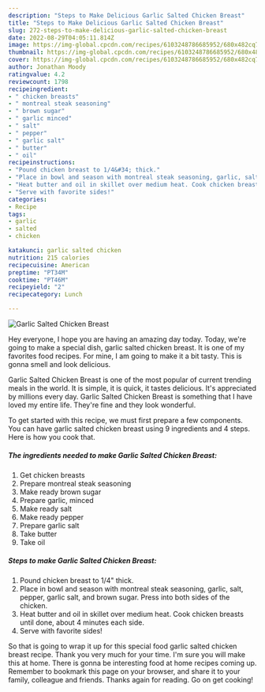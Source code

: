 ```yaml
---
description: "Steps to Make Delicious Garlic Salted Chicken Breast"
title: "Steps to Make Delicious Garlic Salted Chicken Breast"
slug: 272-steps-to-make-delicious-garlic-salted-chicken-breast
date: 2022-08-29T04:05:11.814Z
image: https://img-global.cpcdn.com/recipes/6103248786685952/680x482cq70/garlic-salted-chicken-breast-recipe-main-photo.jpg
thumbnail: https://img-global.cpcdn.com/recipes/6103248786685952/680x482cq70/garlic-salted-chicken-breast-recipe-main-photo.jpg
cover: https://img-global.cpcdn.com/recipes/6103248786685952/680x482cq70/garlic-salted-chicken-breast-recipe-main-photo.jpg
author: Jonathan Moody
ratingvalue: 4.2
reviewcount: 1798
recipeingredient:
- " chicken breasts"
- " montreal steak seasoning"
- " brown sugar"
- " garlic minced"
- " salt"
- " pepper"
- " garlic salt"
- " butter"
- " oil"
recipeinstructions:
- "Pound chicken breast to 1/4&#34; thick."
- "Place in bowl and season with montreal steak seasoning, garlic, salt, pepper, garlic salt, and brown sugar. Press into both sides of the chicken."
- "Heat butter and oil in skillet over medium heat. Cook chicken breasts until done, about 4 minutes each side."
- "Serve with favorite sides!"
categories:
- Recipe
tags:
- garlic
- salted
- chicken

katakunci: garlic salted chicken 
nutrition: 215 calories
recipecuisine: American
preptime: "PT34M"
cooktime: "PT46M"
recipeyield: "2"
recipecategory: Lunch

---
```



![Garlic Salted Chicken Breast](https://img-global.cpcdn.com/recipes/6103248786685952/680x482cq70/garlic-salted-chicken-breast-recipe-main-photo.jpg)

Hey everyone, I hope you are having an amazing day today. Today, we're going to make a special dish, garlic salted chicken breast. It is one of my favorites food recipes. For mine, I am going to make it a bit tasty. This is gonna smell and look delicious.

Garlic Salted Chicken Breast is one of the most popular of current trending meals in the world. It is simple, it is quick, it tastes delicious. It's appreciated by millions every day. Garlic Salted Chicken Breast is something that I have loved my entire life. They're fine and they look wonderful.




To get started with this recipe, we must first prepare a few components. You can have garlic salted chicken breast using 9 ingredients and 4 steps. Here is how you cook that.

<!--inarticleads1-->

##### The ingredients needed to make Garlic Salted Chicken Breast:

1. Get  chicken breasts
1. Prepare  montreal steak seasoning
1. Make ready  brown sugar
1. Prepare  garlic, minced
1. Make ready  salt
1. Make ready  pepper
1. Prepare  garlic salt
1. Take  butter
1. Take  oil




<!--inarticleads2-->

##### Steps to make Garlic Salted Chicken Breast:

1. Pound chicken breast to 1/4&#34; thick.
1. Place in bowl and season with montreal steak seasoning, garlic, salt, pepper, garlic salt, and brown sugar. Press into both sides of the chicken.
1. Heat butter and oil in skillet over medium heat. Cook chicken breasts until done, about 4 minutes each side.
1. Serve with favorite sides!




So that is going to wrap it up for this special food garlic salted chicken breast recipe. Thank you very much for your time. I'm sure you will make this at home. There is gonna be interesting food at home recipes coming up. Remember to bookmark this page on your browser, and share it to your family, colleague and friends. Thanks again for reading. Go on get cooking!
